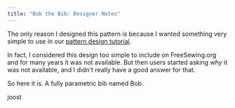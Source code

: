 ```yaml
---
title: "Bob the Bib: Designer Notes"
---
```


The only reason I designed this pattern is because I wanted something very
simple to use in our [pattern design
tutorial](https://freesewing.dev/tutorials/pattern-design).

In fact, I considered this design too simple to include on FreeSewing.org and
for many years it was not available.
But then users started asking *why* it was not available, and I didn't really
have a good answer for that. 

So here it is. A fully parametric bib named Bob.

joost
